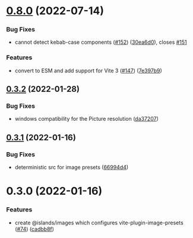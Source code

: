 # [0.8.0](https://github.com/ElMassimo/iles/compare/images@0.3.2...images@0.8.0) (2022-07-14)


### Bug Fixes

* cannot detect kebab-case components ([#152](https://github.com/ElMassimo/iles/issues/152)) ([30ea6d0](https://github.com/ElMassimo/iles/commit/30ea6d080bd4de84c9755be6239f80c1c7066529)), closes [#151](https://github.com/ElMassimo/iles/issues/151)


### Features

* convert to ESM and add support for Vite 3 ([#147](https://github.com/ElMassimo/iles/issues/147)) ([7e397b9](https://github.com/ElMassimo/iles/commit/7e397b908746cd8ec875da2a636ae667ae98cb30))



## [0.3.2](https://github.com/ElMassimo/iles/compare/images@0.3.1...images@0.3.2) (2022-01-28)


### Bug Fixes

* windows compatibility for the Picture resolution ([da37207](https://github.com/ElMassimo/iles/commit/da37207abb4dd4d37bbb561362facf30d5e847e6))



## [0.3.1](https://github.com/ElMassimo/iles/compare/images@0.3.0...images@0.3.1) (2022-01-16)


### Bug Fixes

* deterministic src for image presets ([66994d4](https://github.com/ElMassimo/iles/commit/66994d4418115530ad73ca5f75e0518497da9613))



# 0.3.0 (2022-01-16)


### Features

* create @islands/images which configures vite-plugin-image-presets ([#74](https://github.com/ElMassimo/iles/issues/74)) ([cadbb8f](https://github.com/ElMassimo/iles/commit/cadbb8f9947fc9233289825371b9aa8174818de1))




